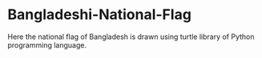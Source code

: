 # Bangladeshi-National-Flag
Here the national flag of Bangladesh is drawn using turtle library of Python programming language.
